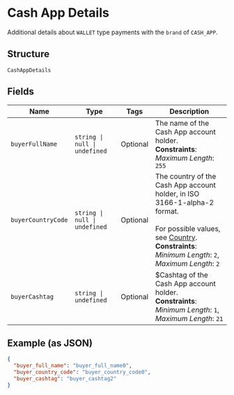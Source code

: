<!-- Optimized: 2025-10-06 -->
<!-- RPM: 1.6.2.1.1.6.2.1_cash-app-details_20251006 -->
<!-- Session: E2E RPM DNA Application -->
<!-- AOM: RND (Reggie & Dro) -->
<!-- COI: TECHNOLOGY -->
<!-- RPM: HIGH -->
<!-- ACTION: BUILD -->

# Cash App Details

Additional details about `WALLET` type payments with the `brand` of `CASH_APP`.

## Structure

`CashAppDetails`

## Fields

| Name | Type | Tags | Description |
|  --- | --- | --- | --- |
| `buyerFullName` | `string \| null \| undefined` | Optional | The name of the Cash App account holder.<br>**Constraints**: *Maximum Length*: `255` |
| `buyerCountryCode` | `string \| null \| undefined` | Optional | The country of the Cash App account holder, in ISO 3166-1-alpha-2 format.<br><br>For possible values, see [Country](entity:Country).<br>**Constraints**: *Minimum Length*: `2`, *Maximum Length*: `2` |
| `buyerCashtag` | `string \| undefined` | Optional | $Cashtag of the Cash App account holder.<br>**Constraints**: *Minimum Length*: `1`, *Maximum Length*: `21` |

## Example (as JSON)

```json
{
  "buyer_full_name": "buyer_full_name0",
  "buyer_country_code": "buyer_country_code0",
  "buyer_cashtag": "buyer_cashtag2"
}
```
